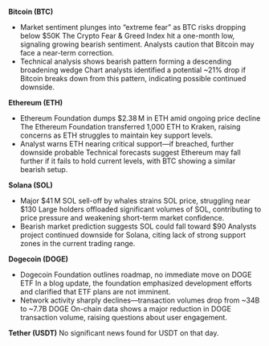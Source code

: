 **Bitcoin (BTC)**

- Market sentiment plunges into “extreme fear” as BTC risks dropping below $50K
   The Crypto Fear & Greed Index hit a one-month low, signaling growing bearish sentiment. Analysts caution that Bitcoin may face a near-term correction.
- Technical analysis shows bearish pattern forming a descending broadening wedge
   Chart analysts identified a potential ~21% drop if Bitcoin breaks down from this pattern, indicating possible continued downside.

**Ethereum (ETH)**

- Ethereum Foundation dumps $2.38 M in ETH amid ongoing price decline
   The Ethereum Foundation transferred 1,000 ETH to Kraken, raising concerns as ETH struggles to maintain key support levels.
- Analyst warns ETH nearing critical support—if breached, further downside probable
   Technical forecasts suggest Ethereum may fall further if it fails to hold current levels, with BTC showing a similar bearish setup.

**Solana (SOL)**

- Major $41 M SOL sell-off by whales strains SOL price, struggling near $130
   Large holders offloaded significant volumes of SOL, contributing to price pressure and weakening short-term market confidence.
- Bearish market prediction suggests SOL could fall toward $90
   Analysts project continued downside for Solana, citing lack of strong support zones in the current trading range.

**Dogecoin (DOGE)**

- Dogecoin Foundation outlines roadmap, no immediate move on DOGE ETF
   In a blog update, the foundation emphasized development efforts and clarified that ETF plans are not imminent.
- Network activity sharply declines—transaction volumes drop from ~34B to ~7.7B DOGE
   On-chain data shows a major reduction in DOGE transaction volume, raising questions about user engagement.

**Tether (USDT)**
 No significant news found for USDT on that day.